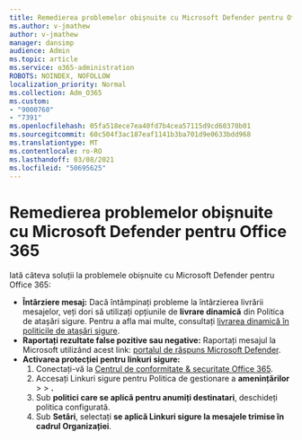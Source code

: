 ```yaml
---
title: Remedierea problemelor obișnuite cu Microsoft Defender pentru Office 365
ms.author: v-jmathew
author: v-jmathew
manager: dansimp
audience: Admin
ms.topic: article
ms.service: o365-administration
ROBOTS: NOINDEX, NOFOLLOW
localization_priority: Normal
ms.collection: Adm_O365
ms.custom:
- "9000760"
- "7391"
ms.openlocfilehash: 05fa518ece7ea40fd7b4cea57115d9cd60370b01
ms.sourcegitcommit: 60c504f3ac187eaf1141b3ba701d9e0633bdd968
ms.translationtype: MT
ms.contentlocale: ro-RO
ms.lasthandoff: 03/08/2021
ms.locfileid: "50695625"
---
```

# <a name="fix-common-problems-with-microsoft-defender-for-office-365"></a>Remedierea problemelor obișnuite cu Microsoft Defender pentru Office 365

Iată câteva soluții la problemele obișnuite cu Microsoft Defender pentru Office 365:

- **Întârziere mesaj:** Dacă întâmpinați probleme la întârzierea livrării mesajelor, veți dori să utilizați opțiunile de **livrare dinamică** din Politica de atașări sigure. Pentru a afla mai multe, consultați [livrarea dinamică în politicile de atașări sigure](https://go.microsoft.com/fwlink/?linkid=2094106).
- **Raportați rezultate false pozitive sau negative:** Raportați mesajul la Microsoft utilizând acest link: [portalul de răspuns Microsoft Defender](https://go.microsoft.com/fwlink/?linkid=2092835).
- **Activarea protecției pentru linkuri sigure:**
    1. Conectați-vă la [Centrul de conformitate & securitate Office 365](https://go.microsoft.com/fwlink/p/?linkid=2077143).
    2. Accesați Linkuri sigure pentru Politica de gestionare a **amenințărilor**  >    >  **.**
    3. Sub **politici care se aplică pentru anumiți destinatari**, deschideți politica configurată.
    4. Sub **Setări**, selectați **se aplică Linkuri sigure la mesajele trimise în cadrul Organizației**.
